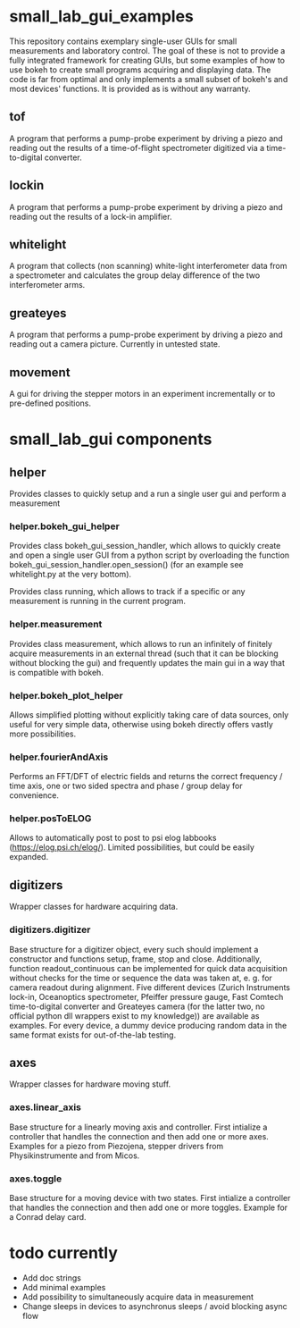 # small_lab_gui_examples
This repository contains exemplary single-user GUIs for small measurements and laboratory control. The goal of these is not to provide a fully integrated framework for creating GUIs, but some examples of how to use bokeh to create small programs acquiring and displaying data. The code is far from optimal and only implements a small subset of bokeh's and most devices' functions. It is provided as is without any warranty.

## tof
A program that performs a pump-probe experiment by driving a piezo and reading out the results of a time-of-flight spectrometer digitized via a time-to-digital converter.

## lockin
A program that performs a pump-probe experiment by driving a piezo and reading out the results of a lock-in amplifier.

## whitelight
A program that collects (non scanning) white-light interferometer data from a spectrometer and calculates the group delay difference of the two interferometer arms.

## greateyes
A program that performs a pump-probe experiment by driving a piezo and reading out a camera picture. Currently in untested state.

## movement
A gui for driving the stepper motors in an experiment incrementally or to pre-defined positions.

# small_lab_gui components

## helper
Provides classes to quickly setup and a run a single user gui and perform a measurement

### helper.bokeh_gui_helper
Provides class bokeh_gui_session_handler, which allows to quickly create and open a single user GUI from a python script by overloading the function bokeh_gui_session_handler.open_session() (for an example see whitelight.py at the very bottom).

Provides class running, which allows to track if a specific or any measurement is running in the current program.

### helper.measurement
Provides class measurement, which allows to run an infinitely of finitely acquire measurements in an external thread (such that it can be blocking without blocking the gui) and frequently updates the main gui in a way that is compatible with bokeh.

### helper.bokeh_plot_helper
Allows simplified plotting without explicitly taking care of data sources, only useful for very simple data, otherwise using bokeh directly offers vastly more possibilities.

### helper.fourierAndAxis
Performs an FFT/DFT of electric fields and returns the correct frequency / time axis, one or two sided spectra and phase / group delay for convenience.

### helper.posToELOG
Allows to automatically post to post to psi elog labbooks (https://elog.psi.ch/elog/). Limited possibilities, but could be easily expanded.

## digitizers
Wrapper classes for hardware acquiring data.

### digitizers.digitizer
Base structure for a digitizer object, every such should implement a constructor and functions setup, frame, stop and close. Additionally, function readout_continuous can be implemented for quick data acquisition without checks for the time or sequence the data was taken at, e. g. for camera readout during alignment. Five different devices (Zurich Instruments lock-in, Oceanoptics spectrometer, Pfeiffer pressure gauge, Fast Comtech time-to-digital converter and Greateyes camera (for the latter two, no official python dll wrappers exist to my knowledge)) are available as examples. For every device, a dummy device producing random data in the same format exists for out-of-the-lab testing.

## axes
Wrapper classes for hardware moving stuff.

### axes.linear_axis
Base structure for a linearly moving axis and controller. First intialize a controller that handles the connection and then add one or more axes. Examples for a piezo from Piezojena, stepper drivers from Physikinstrumente and from Micos.

### axes.toggle
Base structure for a moving device with two states. First intialize a controller that handles the connection and then add one or more toggles. Example for a Conrad delay card.

# todo currently
* Add doc strings
* Add minimal examples
* Add possibility to simultaneously acquire data in measurement
* Change sleeps in devices to asynchronus sleeps / avoid blocking async flow

